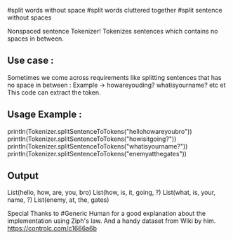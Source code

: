 #split words without space #split words cluttered together #split sentence without spaces

Nonspaced sentence Tokenizer! Tokenizes sentences which contains no spaces in between.

Use case :
----------
Sometimes we come across requirements like splitting sentences that has no space in between : Example -> howareyouding? whatisyourname? etc et
This code can extract the token.

Usage Example :
--------------

println(Tokenizer.splitSentenceToTokens("hellohowareyoubro"))
println(Tokenizer.splitSentenceToTokens("howisitgoing?"))
println(Tokenizer.splitSentenceToTokens("whatisyourname?"))
println(Tokenizer.splitSentenceToTokens("enemyatthegates"))

Output
------

List(hello, how, are, you, bro)
List(how, is, it, going, ?)
List(what, is, your, name, ?)
List(enemy, at, the, gates)


Special Thanks to #Generic Human for a good explanation about the implementation using Ziph's law. And a handy dataset from Wiki by him. https://controlc.com/c1666a6b
